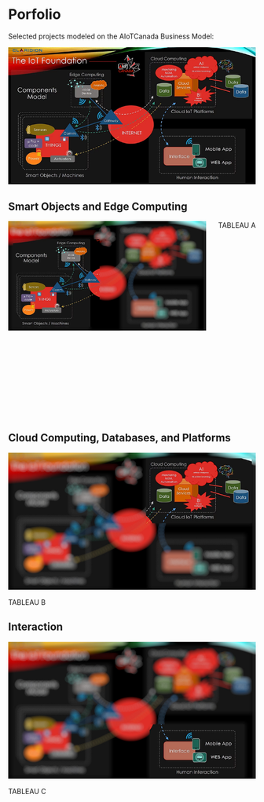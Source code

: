 # Porfolio

Selected projects modeled on the  AIoTCanada Business Model:

![Modèle d'AIoTCanada](img/model1.jpg "Modèle d'AIoTCanada")

## Smart Objects and Edge Computing

<div style="width: 100%;overflow:auto;">
    <div style="float:left; width: 80%; height: 400px;">
        <img src="img/model1a.jpg" alt="Modèle d'AIoTCanada">
    </div>
    <div style="float:right; height: 400px;">
        TABLEAU A
    </div>
    <div style="clear: both;"></div>
</div>





## Cloud Computing, Databases, and Platforms

![Modèle d'AIoTCanada](img/model1b.jpg "Modèle d'AIoTCanada")

TABLEAU B

## Interaction
 
![Modèle d'AIoTCanada](img/model1c.jpg "Modèle d'AIoTCanada")

TABLEAU C
